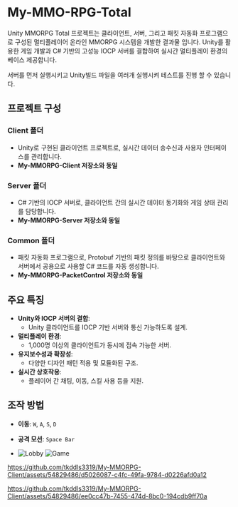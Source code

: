 # My-MMO-RPG-Total

Unity MMORPG Total 프로젝트는 클라이언트, 서버, 그리고 패킷 자동화 프로그램으로 구성된 멀티플레이어 온라인 MMORPG 시스템을 개발한 결과물 입니다.
Unity를 활용한 게임 개발과 C# 기반의 고성능 IOCP 서버를 결합하여 실시간 멀티플레이 환경의 베이스 제공합니다.

서버를 먼저 실행시키고 Unity빌드 파일을 여러개 실행시켜 테스트를 진행 할 수 있습니다.

## 프로젝트 구성

### Client 폴더
- Unity로 구현된 클라이언트 프로젝트로, 실시간 데이터 송수신과 사용자 인터페이스를 관리합니다.
- **My-MMORPG-Client 저장소와 동일**

### Server 폴더
- C# 기반의 IOCP 서버로, 클라이언트 간의 실시간 데이터 동기화와 게임 상태 관리를 담당합니다.
- **My-MMORPG-Server 저장소와 동일**

### Common 폴더
- 패킷 자동화 프로그램으로, Protobuf 기반의 패킷 정의를 바탕으로 클라이언트와 서버에서 공용으로 사용할 C# 코드를 자동 생성합니다.
- **My-MMORPG-PacketControl 저장소와 동일**

## 주요 특징
- **Unity와 IOCP 서버의 결합**:
  - Unity 클라이언트를 IOCP 기반 서버와 통신 가능하도록 설계.
- **멀티플레이 환경**:
  - 1,000명 이상의 클라이언트가 동시에 접속 가능한 서버.
- **유지보수성과 확장성**:
  - 다양한 디자인 패턴 적용 및 모듈화된 구조.
- **실시간 상호작용**:
  - 플레이어 간 채팅, 이동, 스킬 사용 등을 지원.

## 조작 방법
- **이동**: `W`, `A`, `S`, `D`
- **공격 모션**: `Space Bar`

- ![Lobby](https://github.com/tkddls3319/My-MMORPG-Client/assets/54829486/40da8c9a-3729-4947-807f-6784cbf4b4f4)
![Game](https://github.com/tkddls3319/My-MMORPG-Client/assets/54829486/8a31a323-f72b-4046-978c-01ee3966b24a)

https://github.com/tkddls3319/My-MMORPG-Client/assets/54829486/d5026087-c4fc-49fa-9784-d0226afd0a12

https://github.com/tkddls3319/My-MMORPG-Client/assets/54829486/ee0cc47b-7455-474d-8bc0-194cdb9ff70a

